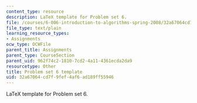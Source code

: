 ```yaml
---
content_type: resource
description: LaTeX template for Problem set 6.
file: /courses/6-006-introduction-to-algorithms-spring-2008/32a67064cd7f9fef4af6ad189ff55946_ps6_template.tex
file_type: text/plain
learning_resource_types:
- Assignments
ocw_type: OCWFile
parent_title: Assignments
parent_type: CourseSection
parent_uid: 962f74c2-1810-7cd2-4a11-4361ecda2da9
resourcetype: Other
title: Problem set 6 template
uid: 32a67064-cd7f-9fef-4af6-ad189ff55946
---
```

LaTeX template for Problem set 6.

